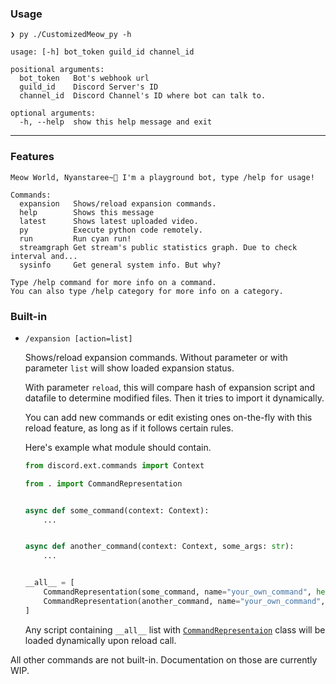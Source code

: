 ### Usage

```commandline
❯ py ./CustomizedMeow_py -h

usage: [-h] bot_token guild_id channel_id

positional arguments:
  bot_token   Bot's webhook url
  guild_id    Discord Server's ID
  channel_id  Discord Channel's ID where bot can talk to.

optional arguments:
  -h, --help  show this help message and exit
```

---

### Features

```
Meow World, Nyanstaree~🌟 I'm a playground bot, type /help for usage!

Commands:
  expansion   Shows/reload expansion commands.
  help        Shows this message
  latest      Shows latest uploaded video.
  py          Execute python code remotely.
  run         Run cyan run!
  streamgraph Get stream's public statistics graph. Due to check interval and...
  sysinfo     Get general system info. But why?

Type /help command for more info on a command.
You can also type /help category for more info on a category.
```

### Built-in

- `/expansion [action=list]`
  
  Shows/reload expansion commands. Without parameter or with parameter `list` will show loaded expansion status.

  With parameter `reload`, this will compare hash of expansion script and datafile to determine modified files.
  Then it tries to import it dynamically.
  
  You can add new commands or edit existing ones on-the-fly with this reload feature, as long as if it follows certain rules.
  
  Here's example what module should contain.
  
  ```python
  from discord.ext.commands import Context
  
  from . import CommandRepresentation
  
  
  async def some_command(context: Context):
      ...
  
  
  async def another_command(context: Context, some_args: str):
      ...
  
  
  __all__ = [
      CommandRepresentation(some_command, name="your_own_command", help="help_message"),
      CommandRepresentation(another_command, name="your_own_command", help="help_message")
  ]
  ```
  Any script containing `__all__` list with [`CommandRepresentaion`](BotComponents/__init__.py) class will be loaded dynamically upon reload call.

All other commands are not built-in. Documentation on those are currently WIP.
